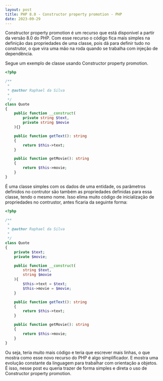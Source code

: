 ```yaml
---
layout: post
title: PHP 8.0 - Constructor property promotion - PHP
date: 2023-09-29
---
```


Constructor property promotion é um recurso que está disponivel a partir da versão 8.0 do PHP. Com esse recurso o código fica mais simples na definição das propriedades de uma classe, pois dá para definir tudo no construtor, o que vira uma mão na roda quando se trabalha com injeção de dependência.

Segue um exemplo de classe usando Constructor property promotion.

```php
<?php

/**
 *
 * @author Raphael da Silva
 *
 */
class Quote
{
	public function __construct(
		private string $text,
		private string $movie
	){}

	public function getText(): string
	{
		return $this->text;
	}

	public function getMovie(): string
	{
		return $this->movie;
	}
}

```
 
É uma classe simples com os dados de uma entidade, os parâmetros definidos no contrutor são também as propriedades definidas para essa classe, tendo o mesmo nome. Isso elima muito código de inicialização de propriedades no contrustor, antes ficaria da seguinte forma:

```php
<?php

/**
 *
 * @author Raphael da Silva
 *
 */
class Quote
{
	private $text;
	private $movie;

	public function __construct(
		string $text,
		string $movie
	){
		$this->text = $text;
		$this->movie = $movie;
	}

	public function getText(): string
	{
		return $this->text;
	}

	public function getMovie(): string
	{
		return $this->movie;
	}
}
```

Ou seja, teria muito mais código e teria que escrever mais linhas, o que mostra como esse novo recurso do PHP é algo simplificador. E mostra uma evolução constante da linguagem para trabalhar com orientação a objetos. É isso, nesse post eu queria trazer de forma simples e direta o uso de Constructor property promotion.